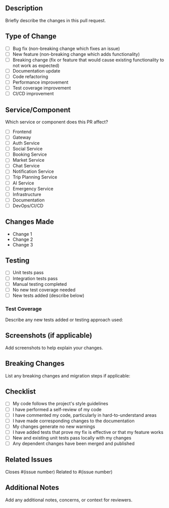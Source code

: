 ## Description

Briefly describe the changes in this pull request.

## Type of Change

- [ ] Bug fix (non-breaking change which fixes an issue)
- [ ] New feature (non-breaking change which adds functionality)
- [ ] Breaking change (fix or feature that would cause existing functionality to not work as expected)
- [ ] Documentation update
- [ ] Code refactoring
- [ ] Performance improvement
- [ ] Test coverage improvement
- [ ] CI/CD improvement

## Service/Component

Which service or component does this PR affect?
- [ ] Frontend
- [ ] Gateway
- [ ] Auth Service
- [ ] Social Service
- [ ] Booking Service
- [ ] Market Service
- [ ] Chat Service
- [ ] Notification Service
- [ ] Trip Planning Service
- [ ] AI Service
- [ ] Emergency Service
- [ ] Infrastructure
- [ ] Documentation
- [ ] DevOps/CI/CD

## Changes Made

- Change 1
- Change 2
- Change 3

## Testing

- [ ] Unit tests pass
- [ ] Integration tests pass
- [ ] Manual testing completed
- [ ] No new test coverage needed
- [ ] New tests added (describe below)

### Test Coverage
Describe any new tests added or testing approach used:

## Screenshots (if applicable)

Add screenshots to help explain your changes.

## Breaking Changes

List any breaking changes and migration steps if applicable:

## Checklist

- [ ] My code follows the project's style guidelines
- [ ] I have performed a self-review of my code
- [ ] I have commented my code, particularly in hard-to-understand areas
- [ ] I have made corresponding changes to the documentation
- [ ] My changes generate no new warnings
- [ ] I have added tests that prove my fix is effective or that my feature works
- [ ] New and existing unit tests pass locally with my changes
- [ ] Any dependent changes have been merged and published

## Related Issues

Closes #(issue number)
Related to #(issue number)

## Additional Notes

Add any additional notes, concerns, or context for reviewers.